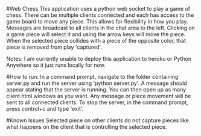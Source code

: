 #Web Chess
This application uses a python web socket to play a game of chess. There can be multiple clients connected and each has access to the game board to move any piece. This allows for flexibility in how you play. Messages are broadcast to all clients in the chat area to the left. Clicking on a game piece will select it and using the arrow keys will move the piece. When the selected piece collides with a piece of the opposite color, that piece is removed from play 'captured'.

Notes: I am currently unable to deploy this application to heroku or Python Anywhere so it just runs locally for now.

#How to run:
In a command prompt, navigate to the folder containing server.py and run the server using 'python server.py'. A message should appear stating that the server is running. You can then open up as many client.html windows as you want. Any message or piece movement will be sent to all connected clients. To stop the server, in the command prompt, press control+c and type 'exit'.

#Known Issues
Selected piece on other clients do not capture pieces like what happens on the client that is controlling the selected piece.